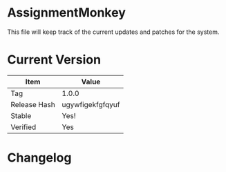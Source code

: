# AssignmentMonkey

This file will keep track of the current updates and patches for the system.

# Current Version

| Item | Value |
|-|-|
| Tag | 1.0.0 |
| Release Hash | ugywfigekfgfqyuf |
| Stable | Yes! |
| Verified | Yes |

# Changelog